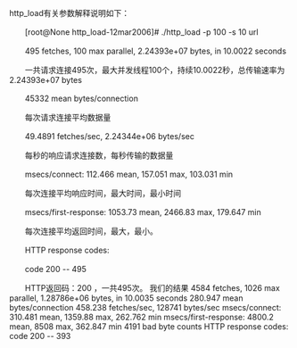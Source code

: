 http_load有关参数解释说明如下：

　　[root@None http_load-12mar2006]# ./http_load -p 100 -s 10 url

　　495 fetches, 100 max parallel, 2.24393e+07 bytes, in 10.0022 seconds

　　一共请求连接495次，最大并发线程100个，持续10.0022秒，总传输速率为 2.24393e+07 bytes

　　45332 mean bytes/connection

　　每次请求连接平均数据量

　　49.4891 fetches/sec, 2.24344e+06 bytes/sec

　　每秒的响应请求连接数，每秒传输的数据量

　　msecs/connect: 112.466 mean, 157.051 max, 103.031 min

　　每次连接平均响应时间，最大时间，最小时间

　　msecs/first-response: 1053.73 mean, 2466.83 max, 179.647 min

　　每次连接平均返回时间，最大，最小。

　　HTTP response codes:

　　code 200 -- 495

　　HTTP返回码：200 ，一共495次。
我们的结果
4584 fetches, 1026 max parallel, 1.28786e+06 bytes, in 10.0035 seconds
280.947 mean bytes/connection
458.238 fetches/sec, 128741 bytes/sec
msecs/connect: 310.481 mean, 1359.88 max, 262.762 min
msecs/first-response: 4800.2 mean, 8508 max, 362.847 min
4191 bad byte counts
HTTP response codes:
  code 200 -- 393
